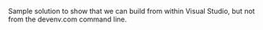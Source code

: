 Sample solution to show that we can build from within Visual Studio, but not from the devenv.com command line.

